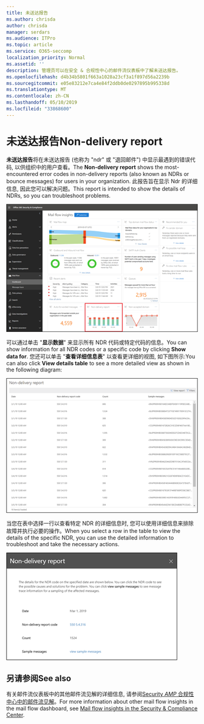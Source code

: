 ```yaml
---
title: 未送达报告
ms.author: chrisda
author: chrisda
manager: serdars
ms.audience: ITPro
ms.topic: article
ms.service: O365-seccomp
localization_priority: Normal
ms.assetid: ''
description: 管理员可以在安全 & 合规性中心的邮件流仪表板中了解未送达报告。
ms.openlocfilehash: d4b34b5801f663a1028a23cf3a1f897d56a2239b
ms.sourcegitcommit: e05e83212e7ca4e84f2ddb0de0297895b995338d
ms.translationtype: MT
ms.contentlocale: zh-CN
ms.lasthandoff: 05/10/2019
ms.locfileid: "33868600"
---
```

# <a name="non-delivery-report"></a><span data-ttu-id="22d01-103">未送达报告</span><span class="sxs-lookup"><span data-stu-id="22d01-103">Non-delivery report</span></span>

<span data-ttu-id="22d01-104">**未送达报告**将在未送达报告 (也称为 "ndr" 或 "退回邮件") 中显示最遇到的错误代码, 以供组织中的用户查看。</span><span class="sxs-lookup"><span data-stu-id="22d01-104">The **Non-delivery report** shows the most-encountered error codes in non-delivery reports (also known as NDRs or bounce messages) for users in your organization.</span></span> <span data-ttu-id="22d01-105">此报告旨在显示 Ndr 的详细信息, 因此您可以解决问题。</span><span class="sxs-lookup"><span data-stu-id="22d01-105">This report is intended to show the details of NDRs, so you can troubleshoot problems.</span></span>

![Security & 合规性中心的邮件流仪表板中的未送达报告](media/non-delivery-report-selected.png)

<span data-ttu-id="22d01-107">可以通过单击 "**显示数据**" 来显示所有 NDR 代码或特定代码的信息。</span><span class="sxs-lookup"><span data-stu-id="22d01-107">You can show information for all NDR codes or a specific code by clicking **Show data for**.</span></span> <span data-ttu-id="22d01-108">您还可以单击 "**查看详细信息表**" 以查看更详细的视图, 如下图所示:</span><span class="sxs-lookup"><span data-stu-id="22d01-108">You can also click **View details table** to see a more detailed view as shown in the following diagram:</span></span>

![未送达报告中的查看详细信息表](media/non-delivery-report-view-details-table.png)

<span data-ttu-id="22d01-110">当您在表中选择一行以查看特定 NDR 的详细信息时, 您可以使用详细信息来排除故障并执行必要的操作。</span><span class="sxs-lookup"><span data-stu-id="22d01-110">When you select a row in the table to view the details of the specific NDR, you can use the detailed information to troubleshoot and take the necessary actions.</span></span>

![在未送达报告的详细信息表中选择一行](media/non-delivery-report-details-table-select-row.png)

## <a name="see-also"></a><span data-ttu-id="22d01-112">另请参阅</span><span class="sxs-lookup"><span data-stu-id="22d01-112">See also</span></span>

<span data-ttu-id="22d01-113">有关邮件流仪表板中的其他邮件流见解的详细信息, 请参阅[Security _AMP_ 合规性中心中的邮件流见解](mail-flow-insights-v2.md)。</span><span class="sxs-lookup"><span data-stu-id="22d01-113">For more information about other mail flow insights in the mail flow dashboard, see [Mail flow insights in the Security & Compliance Center](mail-flow-insights-v2.md).</span></span>

